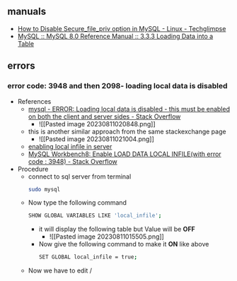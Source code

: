 ## manuals
- [How to Disable Secure\_file\_priv option in MySQL - Linux - Techglimpse](https://techglimpse.com/secure_file_priv-mysql-option/)
- [MySQL :: MySQL 8.0 Reference Manual :: 3.3.3 Loading Data into a Table](https://dev.mysql.com/doc/refman/8.0/en/loading-tables.html)
## errors
### error code: 3948  and then 2098- loading local data is disabled
- References
	- [mysql - ERROR: Loading local data is disabled - this must be enabled on both the client and server sides - Stack Overflow](https://stackoverflow.com/questions/59993844/error-loading-local-data-is-disabled-this-must-be-enabled-on-both-the-client)
		- ![[Pasted image 20230811020848.png]]
	- this is another similar approach from the same stackexchange page
		- ![[Pasted image 20230811021004.png]]
	- [enabling local infile in server](https://stackoverflow.com/questions/66848547/mysql-error-code-3948-loading-local-data-is-disabled-this-must-be-enabled-on-b)
	- [MySQL Workbench8: Enable LOAD DATA LOCAL INFILE(with error code : 3948) - Stack Overflow](https://stackoverflow.com/questions/61749842/mysql-workbench8-enable-load-data-local-infilewith-error-code-3948)
- Procedure
	- connect to sql server from terminal
		 ```sh
		sudo mysql
	     ```
	 - Now type the following command
		```sh
		SHOW GLOBAL VARIABLES LIKE 'local_infile';
		```
		- it will display the following table but Value will be **OFF**
			- ![[Pasted image 20230811015505.png]]
		- Now give the following command to make it **ON** like above
			```sh
			SET GLOBAL local_infile = true;
			```
	- Now we have to edit /